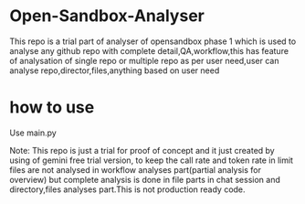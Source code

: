 # Open-Sandbox-Analyser

This repo is a trial part of analyser of opensandbox phase 1 which is used to analyse any github repo with complete detail,QA,workflow,this has feature of analysation of single repo or multiple repo as per user need,user can analyse repo,director,files,anything based on user need

# how to use
Use main.py

Note: This repo is just a trial for proof of concept and it just created by using of gemini free trial version, to keep the call rate and token rate in limit files are not analysed in workflow analyses part(partial analysis for overview) but complete analysis is done in file parts in chat session and directory,files analyses part.This is not production ready code.
